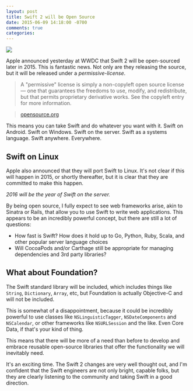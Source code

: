 ```yaml
---
layout: post
title: Swift 2 will be Open Source
date: 2015-06-09 14:18:00 -0700
comments: true
categories: 
---
```


![](/images/swift-open-source.png)

Apple announced yesterday at WWDC that Swift 2 will be open-sourced later in 2015.  This is fantastic news.  Not only are they releasing the source, but it will be released under a _permissive-license_.

<!-- more -->

> A "permissive" license is simply a non-copyleft open source license — one that guarantees the freedoms to use, modify, and redistribute, but that permits proprietary derivative works. See the copyleft entry for more information.

> [opensource.org](http://opensource.org/faq#permissive)

This means you can take Swift and do whatever you want with it. Swift on Android. Swift on Windows. Swift on the server. Swift as a systems language. Swift anywhere. Everywhere.

## Swift on Linux

Apple also announced that they will port Swift to Linux.  It's not clear if this will happen in 2015, or shortly thereafter, but it is clear that they are committed to make this happen.

*2016 will be the year of Swift on the server.*

By being open source, I fully expect to see web frameworks arise, akin to Sinatra or Rails, that allow you to use Swift to write web applications. This appears to be an incredibly powerful concept, but there are still a lot of questions:

- How fast is Swift? How does it hold up to Go, Python, Ruby, Scala, and other popular server language choices
- Will CocoaPods and/or Carthage still be appropriate for managing dependencies and 3rd party libraries?

## What about Foundation?

The Swift standard library will be included, which includes things like `String`, `Dictionary`, `Array`, etc, but Foundation is actually Objective-C and will not be included.

This is somewhat of a disappointment, because it could be incredibly powerful to use classes like `NSLinguisticTagger`, `NSDateComponents` and `NSCalendar`, or other frameworks like `NSURLSession` and the like. Even Core Data, if that's your kind of thing.

This means that there will be more of a need than before to develop and embrace reusable open-source libraries that offer the functionality we will inevitably need.

It's an exciting time.  The Swift 2 changes are very well thought out, and I'm confident that the Swift engineers are not only bright, capable folks, but they are clearly listening to the community and taking Swift in a good direction.

